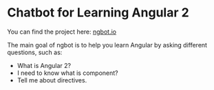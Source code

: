 # Chatbot for Learning Angular 2

You can find the project here: [ngbot.io](http://ngbot.io)

The main goal of ngbot is to help you learn Angular by asking different questions, such as:

* What is Angular 2?
* I need to know what is component?
* Tell me about directives.
